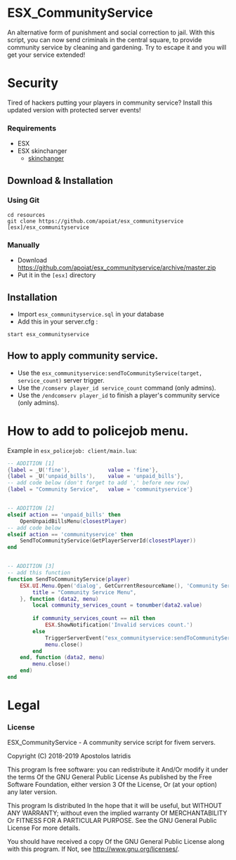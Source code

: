 # ESX_CommunityService

An alternative form of punishment and social correction to jail. With this script, you can now send criminals in the central square, to provide community service by cleaning and gardening. Try to escape it and you will get your service extended!

# Security
Tired of hackers putting your players in community service? Install this updated version with protected server events!

### Requirements
* ESX
* ESX skinchanger
  * [skinchanger](https://github.com/ESX-Org/skinchanger)

## Download & Installation

### Using Git
```
cd resources
git clone https://github.com/apoiat/esx_communityservice [esx]/esx_communityservice
```

### Manually
- Download https://github.com/apoiat/esx_communityservice/archive/master.zip
- Put it in the `[esx]` directory


## Installation
- Import `esx_communityservice.sql` in your database
- Add this in your server.cfg :

```
start esx_communityservice
```
## How to apply community service.

- Use the `esx_communityservice:sendToCommunityService(target, service_count)` server trigger.
- Use the `/comserv player_id service_count` command (only admins).
- Use the `/endcomserv player_id` to finish a player's community service (only admins).



# How to add to policejob menu.

Example in `esx_policejob: client/main.lua`:

```lua
-- ADDITION [1]
{label = _U('fine'),			value = 'fine'},
{label = _U('unpaid_bills'),	value = 'unpaid_bills'},
-- add code below (don't forget to add ',' before new row)
{label = "Community Service",	value = 'communityservice'}


-- ADDITION [2]
elseif action == 'unpaid_bills' then
	OpenUnpaidBillsMenu(closestPlayer)
-- add code below
elseif action == 'communityservice' then
	SendToCommunityService(GetPlayerServerId(closestPlayer))
end


-- ADDITION [3]
-- add this function
function SendToCommunityService(player)
	ESX.UI.Menu.Open('dialog', GetCurrentResourceName(), 'Community Service Menu', {
		title = "Community Service Menu",
	}, function (data2, menu)
		local community_services_count = tonumber(data2.value)
		
		if community_services_count == nil then
			ESX.ShowNotification('Invalid services count.')
		else
			TriggerServerEvent("esx_communityservice:sendToCommunityService", player, community_services_count)
			menu.close()
		end
	end, function (data2, menu)
		menu.close()
	end)
end
```


# Legal
### License
ESX_CommunityService - A community service script for fivem servers.

Copyright (C) 2018-2019 Apostolos Iatridis

This program Is free software: you can redistribute it And/Or modify it under the terms Of the GNU General Public License As published by the Free Software Foundation, either version 3 Of the License, Or (at your option) any later version.

This program Is distributed In the hope that it will be useful, but WITHOUT ANY WARRANTY; without even the implied warranty Of MERCHANTABILITY Or FITNESS FOR A PARTICULAR PURPOSE. See the GNU General Public License For more details.

You should have received a copy Of the GNU General Public License along with this program. If Not, see http://www.gnu.org/licenses/.
